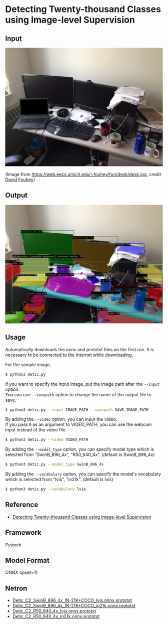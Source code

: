 # Detecting Twenty-thousand Classes using Image-level Supervision

## Input

![Input](desk.jpg)

(Image from https://web.eecs.umich.edu/~fouhey/fun/desk/desk.jpg, credit [David Fouhey](https://web.eecs.umich.edu/~fouhey)) 

## Output

![Output](output.png)

## Usage
Automatically downloads the onnx and prototxt files on the first run.
It is necessary to be connected to the Internet while downloading.

For the sample image,
```bash
$ python3 detic.py
```

If you want to specify the input image, put the image path after the `--input` option.  
You can use `--savepath` option to change the name of the output file to save.
```bash
$ python3 detic.py --input IMAGE_PATH --savepath SAVE_IMAGE_PATH
```

By adding the `--video` option, you can input the video.   
If you pass `0` as an argument to VIDEO_PATH, you can use the webcam input instead of the video file.
```bash
$ python3 detic.py --video VIDEO_PATH
```

By adding the `--model_type` option, you can specify model type which is selected from "SwinB_896_4x", "R50_640_4x". (default is SwinB_896_4x)
```bash
$ python3 detic.py --model_type SwinB_896_4x
```

By adding the `--vocabulary` option, you can specify the model's vocabulary which is selected from "lvis", "in21k". (default is lvis)
```bash
$ python3 detic.py --vocabulary lvis
```

## Reference

- [Detecting Twenty-thousand Classes using Image-level Supervision](https://github.com/facebookresearch/Detic)

## Framework

Pytorch

## Model Format

ONNX opset=11

## Netron

- [Detic_C2_SwinB_896_4x_IN-21K+COCO_lvis.onnx.prototxt](https://netron.app/?url=https://storage.googleapis.com/ailia-models/detic/Detic_C2_SwinB_896_4x_IN-21K%2bCOCO_lvis.onnx.prototxt)  
- [Detic_C2_SwinB_896_4x_IN-21K+COCO_in21k.onnx.prototxt](https://netron.app/?url=https://storage.googleapis.com/ailia-models/detic/Detic_C2_SwinB_896_4x_IN-21K%2bCOCO_in21k.onnx.prototxt)
- [Detic_C2_R50_640_4x_lvis.onnx.prototxt](https://netron.app/?url=https://storage.googleapis.com/ailia-models/detic/Detic_C2_R50_640_4x_lvis.onnx.prototxt)
- [Detic_C2_R50_640_4x_in21k.onnx.prototxt](https://netron.app/?url=https://storage.googleapis.com/ailia-models/detic/Detic_C2_R50_640_4x_in21k.onnx.prototxt)
